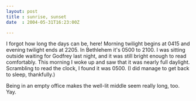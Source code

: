 ```yaml
---
layout: post
title : sunrise, sunset
date  : 2004-05-31T16:23:00Z

---
```

I forgot how long the days can be, here!  Morning twilight begins at 0415 and evening twilight ends at 2205.  In Bethlehem it's 0500 to 2100.  I was sitting outside waiting for Godfrey last night, and it was still bright enough to read comfortably.  This morning I woke up and saw that it was nearly full daylight. Scrambling to read the clock, I found it was 0500.  (I did manage to get back to sleep, thankfully.)

Being in an empty office makes the well-lit middle seem really long, too.  Yay.

